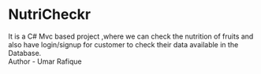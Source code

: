 # NutriCheckr
It is a C# Mvc based project ,where we can check the nutrition of fruits and also have login/signup for customer to check their data available in the Database.
<br>
Author - Umar Rafique
